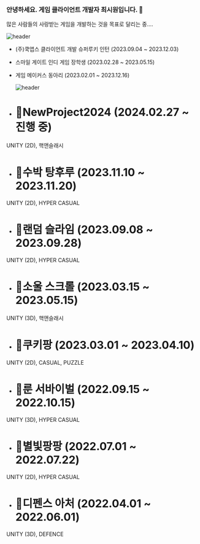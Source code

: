 ### 안녕하세요. 게임 클라이언트 개발자 최시원입니다. 👋
많은 사람들의 사랑받는 게임을 개발하는 것을 목표로 달리는 중....
<!--
**SiwonChoi98/SiwonChoi98** is a ✨ _special_ ✨ repository because its `README.md` (this file) appears on your GitHub profile.

Here are some ideas to get you started:

- 🔭 I’m currently working on ...
- 🌱 I’m currently learning ...
- 👯 I’m looking to collaborate on ...
- 🤔 I’m looking for help with ...
- 💬 Ask me about ...
- 📫 How to reach me: ...
- 😄 Pronouns: ...
- ⚡ Fun fact: ...
--> 


![header](https://capsule-render.vercel.app/api?type=cylinder&color=101010&height=100&section=header&text=😄활동내역&fontColor=ffffff&fontSize=50&animation=fadeIn&fontAlignY=55)

- (주)쿡앱스 클라이언트 개발 슈퍼루키 인턴 (2023.09.04 ~ 2023.12.03)
- 스마일 게이트 인디 게임 장학생 (2023.02.28 ~ 2023.05.15)
- 게임 메이커스 동아리 (2023.02.01 ~ 2023.12.16)

  ![header](https://capsule-render.vercel.app/api?type=cylinder&color=101010&height=100&section=header&text=⚡개발프로젝트&fontColor=ffffff&fontSize=50&animation=fadeIn&fontAlignY=55)
- # 🌱NewProject2024 (2024.02.27 ~ 진행 중)
UNITY (2D), 핵앤슬래시

- # 🌱수박 탕후루 (2023.11.10 ~ 2023.11.20)
UNITY (2D), HYPER CASUAL

- # 🌱랜덤 슬라임 (2023.09.08 ~ 2023.09.28)
UNITY (2D), HYPER CASUAL

- # 🌱소울 스크롤 (2023.03.15 ~ 2023.05.15)
UNITY (3D), 핵앤슬래시 

- # 🌱쿠키팡 (2023.03.01 ~ 2023.04.10)
UNITY (2D), CASUAL, PUZZLE

- # 🌱룬 서바이벌 (2022.09.15 ~ 2022.10.15)
UNITY (3D), HYPER CASUAL

- # 🌱별빛팡팡 (2022.07.01 ~ 2022.07.22)
UNITY (2D), HYPER CASUAL

- # 🌱디펜스 아처 (2022.04.01 ~ 2022.06.01)
UNITY (3D), DEFENCE

